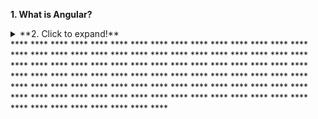 **1. What is Angular?**

<details>
  <summary>**2. Click to expand!**</summary>
  
  ```javascript
    function whatIsLove() {
      console.log('Baby Don't hurt me. Don't hurt me');
      return 'No more';
    }
  ```
</details>
****
****
****
****
****
****
****
****
****
****
****
****
****
****
****
****
****
****
****
****
****
****
****
****
****
****
****
****
****
****
****
****
****
****
****
****
****
****
****
****
****
****
****
****
****
****
****
****
****
****
****
****
****
****
****
****
****
****
****
****
****
****
****
****
****
****
****
****
****
****
****
****
****
****
****
****
****
****
****
****
****
****
****
****
****
****
****
****
****
****
****
****
****
****
****
****
****
****
